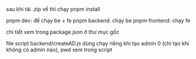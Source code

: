 sau khi tải .zip về thì chạy pnpm install

pnpm dev: để chạy be + fe
pnpm backend: chạy be
pnpm frontend: chạy fe

chi tiết xem trong package.json ở thư mục gốc

file script backend/createAD.js dùng chạy riêng khi tạo admin 0 (chỉ tạo khi không có admin nào), pwd xem trong script
